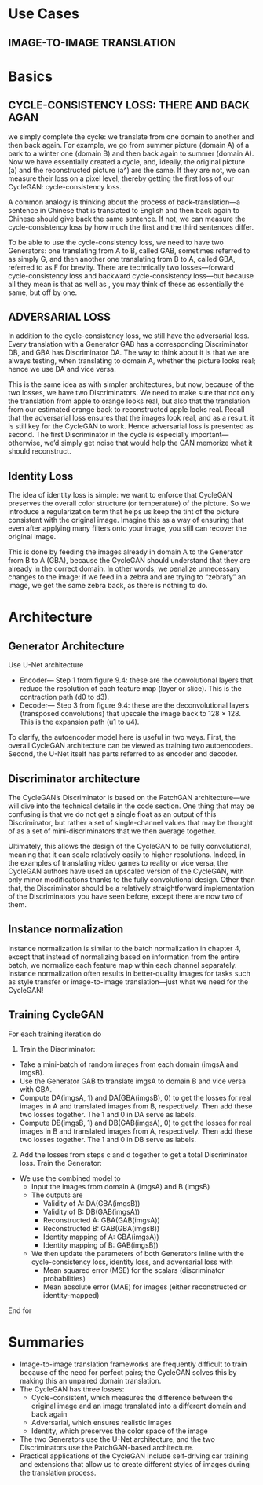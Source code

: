 
# Use Cases
## IMAGE-TO-IMAGE TRANSLATION

# Basics
## CYCLE-CONSISTENCY LOSS: THERE AND BACK AGAN
we simply complete the cycle: we translate from one domain to another and then back again. For example, we go from summer picture (domain A) of a park to a winter one (domain B) and then back again to summer (domain A). Now we have essentially created a cycle, and, ideally, the original picture (a) and the reconstructed picture (a^) are the same. If they are not, we can measure their loss on a pixel level, thereby getting the first loss of our CycleGAN: cycle-consistency loss.

A common analogy is thinking about the process of back-translation—a sentence in Chinese that is translated to English and then back again to Chinese should give back the same sentence. If not, we can measure the cycle-consistency loss by how much the first and the third sentences differ.

To be able to use the cycle-consistency loss, we need to have two Generators: one translating from A to B, called GAB, sometimes referred to as simply G, and then another one translating from B to A, called GBA, referred to as F for brevity. There are technically two losses—forward cycle-consistency loss and backward cycle-consistency loss—but because all they mean is that  as well as , you may think of these as essentially the same, but off by one.

## ADVERSARIAL LOSS
In addition to the cycle-consistency loss, we still have the adversarial loss. Every translation with a Generator GAB has a corresponding Discriminator DB, and GBA has Discriminator DA. The way to think about it is that we are always testing, when translating to domain A, whether the picture looks real; hence we use DA and vice versa.

This is the same idea as with simpler architectures, but now, because of the two losses, we have two Discriminators. We need to make sure that not only the translation from apple to orange looks real, but also that the translation from our estimated orange back to reconstructed apple looks real. Recall that the adversarial loss ensures that the images look real, and as a result, it is still key for the CycleGAN to work. Hence adversarial loss is presented as second. The first Discriminator in the cycle is especially important—otherwise, we’d simply get noise that would help the GAN memorize what it should reconstruct.

## Identity Loss
The idea of identity loss is simple: we want to enforce that CycleGAN preserves the overall color structure (or temperature) of the picture. So we introduce a regularization term that helps us keep the tint of the picture consistent with the original image. Imagine this as a way of ensuring that even after applying many filters onto your image, you still can recover the original image.

This is done by feeding the images already in domain A to the Generator from B to A (GBA), because the CycleGAN should understand that they are already in the correct domain. In other words, we penalize unnecessary changes to the image: if we feed in a zebra and are trying to “zebrafy” an image, we get the same zebra back, as there is nothing to do.

# Architecture
## Generator Architecture
Use U-Net architecture
- Encoder— Step 1 from figure 9.4: these are the convolutional layers that reduce the resolution of each feature map (layer or slice). This is the contraction path (d0 to d3).
- Decoder— Step 3 from figure 9.4: these are the deconvolutional layers (transposed convolutions) that upscale the image back to 128 × 128. This is the expansion path (u1 to u4).

To clarify, the autoencoder model here is useful in two ways. First, the overall CycleGAN architecture can be viewed as training two autoencoders. Second, the U-Net itself has parts referred to as encoder and decoder.

## Discriminator architecture

The CycleGAN’s Discriminator is based on the PatchGAN architecture—we will dive into the technical details in the code section. One thing that may be confusing is that we do not get a single float as an output of this Discriminator, but rather a set of single-channel values that may be thought of as a set of mini-discriminators that we then average together.

Ultimately, this allows the design of the CycleGAN to be fully convolutional, meaning that it can scale relatively easily to higher resolutions. Indeed, in the examples of translating video games to reality or vice versa, the CycleGAN authors have used an upscaled version of the CycleGAN, with only minor modifications thanks to the fully convolutional design. Other than that, the Discriminator should be a relatively straightforward implementation of the Discriminators you have seen before, except there are now two of them.

## Instance normalization
Instance normalization is similar to the batch normalization in chapter 4, except that instead of normalizing based on information from the entire batch, we normalize each feature map within each channel separately. Instance normalization often results in better-quality images for tasks such as style transfer or image-to-image translation—just what we need for the CycleGAN!

## Training CycleGAN

For each training iteration do
1. Train the Discriminator:
- Take a mini-batch of random images from each domain (imgsA and imgsB).
- Use the Generator GAB to translate imgsA to domain B and vice versa with GBA.
- Compute DA(imgsA, 1) and DA(GBA(imgsB), 0) to get the losses for real images in A and translated images from B, respectively. Then add these two losses together. The 1 and 0 in DA serve as labels.
- Compute DB(imgsB, 1) and DB(GAB(imgsA), 0) to get the losses for real images in B and translated images from A, respectively. Then add these two losses together. The 1 and 0 in DB serve as labels.
2. Add the losses from steps c and d together to get a total Discriminator loss. Train the Generator:
- We use the combined model to
  - Input the images from domain A (imgsA) and B (imgsB)
  - The outputs are
    - Validity of A: DA(GBA(imgsB))
    - Validity of B: DB(GAB(imgsA))
    - Reconstructed A: GBA(GAB(imgsA))
    - Reconstructed B: GAB(GBA(imgsB))
    - Identity mapping of A: GBA(imgsA))
    - Identity mapping of B: GAB(imgsB))
  - We then update the parameters of both Generators inline with the cycle-consistency loss, identity loss, and adversarial loss with
    - Mean squared error (MSE) for the scalars (discriminator probabilities)
    - Mean absolute error (MAE) for images (either reconstructed or identity-mapped)

End for

# Summaries
- Image-to-image translation frameworks are frequently difficult to train because of the need for perfect pairs; the CycleGAN solves this by making this an unpaired domain translation.
- The CycleGAN has three losses:
  - Cycle-consistent, which measures the difference between the original image and an image translated into a different domain and back again
  - Adversarial, which ensures realistic images
  - Identity, which preserves the color space of the image
 - The two Generators use the U-Net architecture, and the two Discriminators use the PatchGAN-based architecture.
 - Practical applications of the CycleGAN include self-driving car training and extensions that allow us to create different styles of images during the translation process.
